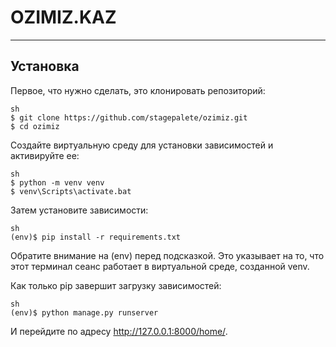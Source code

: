 # OZIMIZ.KAZ

---------------------------
## Установка

Первое, что нужно сделать, это клонировать репозиторий:

    sh
    $ git clone https://github.com/stagepalete/ozimiz.git
    $ cd ozimiz

Создайте виртуальную среду для установки зависимостей и активируйте ее:

    sh
    $ python -m venv venv
    $ venv\Scripts\activate.bat

Затем установите зависимости:

    sh
    (env)$ pip install -r requirements.txt
Обратите внимание на (env) перед подсказкой. Это указывает на то, что этот терминал
сеанс работает в виртуальной среде, созданной venv.

Как только pip завершит загрузку зависимостей:

    sh
    (env)$ python manage.py runserver
И перейдите по адресу http://127.0.0.1:8000/home/.
